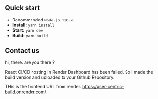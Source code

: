 


## Quick start

- Recommended `Node.js v18.x`.
- **Install:** `yarn install`
- **Start:** `yarn dev`
- **Build:** `yarn build`


## Contact us

hi, there. are you there ?

React CI/CD hosting in Render Dashboard has been failed. So I made the build version and uploaded to your Github Repository.

THis is the frontend URL from render.
https://user-centric-build.onrender.com/


